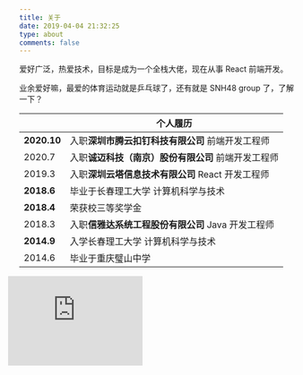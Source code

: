```yaml
---
title: 关于
date: 2019-04-04 21:32:25
type: about
comments: false
---
```


爱好广泛，热爱技术，目标是成为一个全栈大佬，现在从事 React 前端开发。

业余爱好嘛，最爱的体育运动就是乒乓球了，还有就是 SNH48 group 了，了解一下？

|             | 个人履历                                            |
| ----------- | --------------------------------------------------- |
| **2020.10** | 入职**深圳市腾云扣钉科技有限公司** 前端开发工程师   |
| 2020.7      | 入职**诚迈科技（南京）股份有限公司** 前端开发工程师 |
| 2019.3      | 入职**深圳云塔信息技术有限公司** React 开发工程师   |
| **2018.6**  | 毕业于长春理工大学 计算机科学与技术                 |
| **2018.4**  | 荣获校三等奖学金                                    |
| 2018.3      | 入职**信雅达系统工程股份有限公司** Java 开发工程师  |
| **2014.9**  | 入学长春理工大学 计算机科学与技术                   |
| 2014.6      | 毕业于重庆璧山中学                                  |

<div style="margin-left: -20px">
<iframe src="https://githubbadge.appspot.com/theprimone?s=1&a=0" style="border: 0;height: 160px;width: 240px;overflow: hidden; margin: unset;" frameBorder="0"></iframe>
</div>
